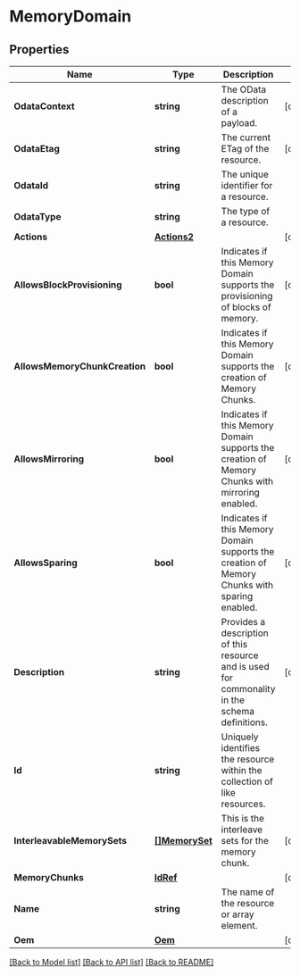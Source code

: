# MemoryDomain

## Properties
Name | Type | Description | Notes
------------ | ------------- | ------------- | -------------
**OdataContext** | **string** | The OData description of a payload. | [optional] 
**OdataEtag** | **string** | The current ETag of the resource. | [optional] 
**OdataId** | **string** | The unique identifier for a resource. | 
**OdataType** | **string** | The type of a resource. | 
**Actions** | [**Actions2**](Actions_2.md) |  | [optional] 
**AllowsBlockProvisioning** | **bool** | Indicates if this Memory Domain supports the provisioning of blocks of memory. | [optional] 
**AllowsMemoryChunkCreation** | **bool** | Indicates if this Memory Domain supports the creation of Memory Chunks. | [optional] 
**AllowsMirroring** | **bool** | Indicates if this Memory Domain supports the creation of Memory Chunks with mirroring enabled. | [optional] 
**AllowsSparing** | **bool** | Indicates if this Memory Domain supports the creation of Memory Chunks with sparing enabled. | [optional] 
**Description** | **string** | Provides a description of this resource and is used for commonality  in the schema definitions. | [optional] 
**Id** | **string** | Uniquely identifies the resource within the collection of like resources. | 
**InterleavableMemorySets** | [**[]MemorySet**](MemorySet.md) | This is the interleave sets for the memory chunk. | [optional] 
**MemoryChunks** | [**IdRef**](idRef.md) |  | [optional] 
**Name** | **string** | The name of the resource or array element. | 
**Oem** | [**Oem**](Oem.md) |  | [optional] 

[[Back to Model list]](../README.md#documentation-for-models) [[Back to API list]](../README.md#documentation-for-api-endpoints) [[Back to README]](../README.md)


